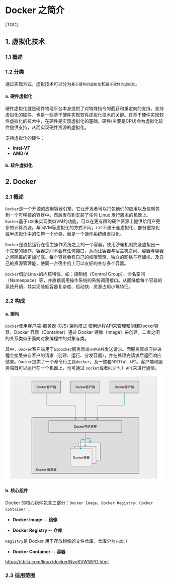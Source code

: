 # Docker 之简介

[TOC]

## 1. 虚拟化技术

### 1.1 概述

### 1.2 分类

通过实现方式，虚拟技术可以分为`基于硬件的虚拟化`和`基于软件的虚拟化`。

#### a. 硬件虚拟化

硬件虚拟化就是硬件物理平台本身提供了对特殊指令的截获和重定向的支持。支持虚拟化的硬件，也是一些基于硬件实现软件虚拟化技术的关键。在基于硬件实现软件虚拟化的技术中，在硬件是实现虚拟化的基础，硬件(主要是CPU)会为虚拟化软件提供支持，从而实现硬件资源的虚拟化。

支持虚拟化的硬件：

- **Intel-VT**
- **AMD-V**

#### b. 软件虚拟化



## 2. Docker 

### 2.1 概述

`Docker`是一个开源的应用容器引擎，它让开发者可以打包他们的应用以及依赖包到一个可移植的容器中，然后发布到安装了任何 Linux 发行版本的机器上。`Docker`基于`LXC`来实现类似VM的功能，可以在更有限的硬件资源上提供给用户更多的计算资源。与同VM等虚拟化的方式不同，`LXC`不属于全虚拟化、部分虚拟化或半虚拟化中的任何一个分类，而是一个操作系统级虚拟化。

`Docker`是直接运行在宿主操作系统之上的一个容器，使用沙箱机制完全虚拟出一个完整的操作，容器之间不会有任何接口，从而让容器与宿主机之间、容器与容器之间隔离的更加彻底。每个容器会有自己的权限管理，独立的网络与存储栈，及自己的资源管理能，使同一台宿主机上可以友好的共存多个容器。

`Docker`借助Linux的内核特性，如：控制组（Control Group）、命名空间（Namespace）等，并直接调用操作系统的系统调用接口。从而降低每个容器的系统开销，并实现降低容器复杂度、启动快、资源占用小等特征。

### 2.2 构成

#### a. 架构

`Docker`使用客户端-服务器 (C/S) 架构模式 使用远程API来管理和创建Docker容器。Docker 容器（Container）通过 Docker 镜像（Image）来创建，二者之间的关系类似于面向对象编程中的对象与类。

其中，`Docker`客户端用于向`Docker`服务器或`守护进程`发送请求。而服务器或守护进程会接受来自客户的请求（创建、运行、分发容器），并在处理完请求后返回响应结果。`Docker`提供了一个命令行工具`docker`，及一整套`RESTful API`。客户端和服务端既可以运行在一个机器上，也可通过 `socket`或者`RESTful API`来进行通信。

![Docker 架构](../images/docker-architecture.png)

#### b. 核心组件

Docker 的核心组件包含三部分：`Docker Image`、`Docker Registry`、`Docker Container `。

- **Docker Image -- 镜像**



- **Docker Registry -- 仓库**

`Registry`是 Docker 用于存放镜像的文件仓库，仓库分为`开放()`

- **Docker Container -- 容器**

https://itbilu.com/linux/docker/NycKVWWPG.html

### 2.3 适用范围

